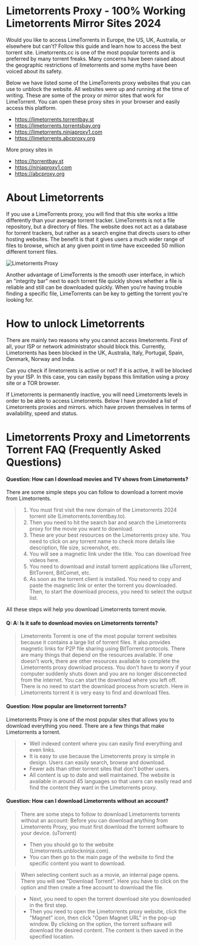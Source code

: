 # Limetorrents Proxy - 100% Working Limetorrents Mirror Sites 2024
Would you like to access LimeTorrents in Europe, the US, UK, Australia, or elsewhere but can't? Follow this guide and learn how to access the best torrent site. Limetorrents.cc is one of the most popular torrents and is preferred by many torrent freaks. Many concerns have been raised about the geographic restrictions of limetorrents and some myths have been voiced about its safety.

Below we have listed some of the LimeTorrents proxy websites that you can use to unblock the website. All websites were up and running at the time of writing. These are some of the proxy or mirror sites that work for LimeTorrent. You can open these proxy sites in your browser and easily access this platform.

- https://limetorrents.torrentbay.st
- https://limetorrents.torrentsbay.org
- https://limetorrents.ninjaproxy1.com
- https://limetorrents.abcproxy.org

More proxy sites in

- https://torrentbay.st
- https://ninjaproxy1.com
- https://abcproxy.org

# About Limetorrents
If you use a LimeTorrents proxy, you will find that this site works a little differently than your average torrent tracker. LimeTorrents is not a file repository, but a directory of files. The website does not act as a database for torrent trackers, but rather as a search engine that directs users to other hosting websites. The benefit is that it gives users a much wider range of files to browse, which at any given point in time have exceeded 50 million different torrent files.

![Limetorrents Proxy](https://github.com/unblocktorrents/Limetorrents-Proxy/blob/master/limetorrents-proxy.png)

Another advantage of LimeTorrents is the smooth user interface, in which an "integrity bar" next to each torrent file quickly shows whether a file is reliable and still can be downloaded quickly. When you're having trouble finding a specific file, LimeTorrents can be key to getting the torrent you're looking for.

# How to unlock Limetorrents
There are mainly two reasons why you cannot access limetorrents. First of all, your ISP or network administrator should block this. Currently, Limetorrents has been blocked in the UK, Australia, Italy, Portugal, Spain, Denmark, Norway and India.

Can you check if limetorrents is active or not? If it is active, it will be blocked by your ISP. In this case, you can easily bypass this limitation using a proxy site or a TOR browser.

If Limetorrents is permanently inactive, you will need Limetorrents levels in order to be able to access Limetorrents. Below I have provided a list of Limetorrents proxies and mirrors. which have proven themselves in terms of availability, speed and status.


# Limetorrents Proxy and Limetorrents Torrent FAQ (Frequently Asked Questions)
#### Question: How can I download movies and TV shows from Limetorrents?
There are some simple steps you can follow to download a torrent movie from Limetorrents.
> 1. You must first visit the new domain of the Limetorrents 2024 torrent site (Limetorrents.torrentbay.to).
> 2. Then you need to hit the search bar and search the Limetorrents proxy for the movie you want to download.
> 3. These are your best resources on the Limetorrents proxy site. You need to click on any torrent name to check more details like description, file size, screenshot, etc.
> 4. You will see a magnetic link under the title. You can download free videos here.
> 5. You need to download and install torrent applications like uTorrent, BitTorrent, BitComet, etc.
> 6. As soon as the torrent client is installed. You need to copy and paste the magnetic link or enter the torrent you downloaded. Then, to start the download process, you need to select the output list.

All these steps will help you download Limetorrents torrent movie.

#### Q: A: Is it safe to download movies on Limetorrents torrents?
> Limetorrents Torrent is one of the most popular torrent websites because it contains a large list of torrent files. It also provides magnetic links for P2P file sharing using BitTorrent protocols. There are many things that depend on the resources available. If one doesn't work, there are other resources available to complete the Limetorrents proxy download process. You don't have to worry if your computer suddenly shuts down and you are no longer disconnected from the internet. You can start the download where you left off. There is no need to start the download process from scratch. Here in Limetorrents torrent it is very easy to find and download files.

#### Question: How popular are limetorrent torrents?
Limetorrents Proxy is one of the most popular sites that allows you to download everything you need. There are a few things that make Limetorrents a torrent.
> - Well indexed content where you can easily find everything and even links.
> - It is easy to use because the Limetorrents proxy is simple in design. Users can easily search, browse and download.
> - Fewer ads than other torrent sites that don't bother users.
> - All content is up to date and well maintained.
The website is available in around 45 languages ​​so that users can easily read and find the content they want in the Limetorrents proxy.

#### Question: How can I download Limetorrents without an account?
> There are some steps to follow to download Limetorrents torrents without an account:
Before you can download anything from Limetorrents Proxy, you must first download the torrent software to your device. (uTorrent)
> - Then you should go to the website (Limetorrents.unblockninja.com).
> - You can then go to the main page of the website to find the specific content you want to download.

> When selecting content such as a movie, an internal page opens. There you will see "Download Torrent". Here you have to click on the option and then create a free account to download the file.

> - Next, you need to open the torrent download site you downloaded in the first step.
> - Then you need to open the Limetorrents proxy website, click the "Magnet" icon, then click "Open Magnet URL" in the pop-up window. By clicking on the option, the torrent software will download the desired content. The content is then saved in the specified location.
